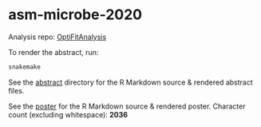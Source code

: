 # asm-microbe-2020

Analysis repo: [OptiFitAnalysis](https://github.com/SchlossLab/OptiFitAnalysis/tree/master/subworkflows/2_fit_sample_ref/results)

To render the abstract, run:
```bash
snakemake
```

See the [abstract](abstract) directory for the R Markdown source & rendered abstract files.

See the [poster](poster) for the R Markdown source & rendered poster.
Character count (excluding whitespace): **2036**